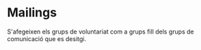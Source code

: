 # Mailings

S'afegeixen els grups de voluntariat com a grups fill dels grups de comunicació que es desitgi.